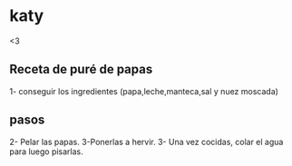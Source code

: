 # katy
&lt;3

## Receta de puré de papas ##
1- conseguir los ingredientes (papa,leche,manteca,sal y nuez moscada)
 ## pasos ##
2- Pelar las papas.
3-Ponerlas a hervir.
3- Una vez cocidas, colar el agua para luego pisarlas.
